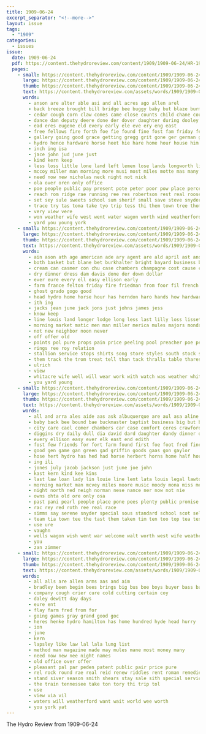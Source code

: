 ```yaml
---
title: 1909-06-24
excerpt_separator: "<!--more-->"
layout: issue
tags:
  - "1909"
categories:
  - issues
issue:
  date: 1909-06-24
  pdf: https://content.thehydroreview.com/content/1909/1909-06-24/HR-1909-06-24.pdf
  pages:
    - small: https://content.thehydroreview.com/content/1909/1909-06-24/small/HR-1909-06-24-01.jpg
      large: https://content.thehydroreview.com/content/1909/1909-06-24/large/HR-1909-06-24-01.jpg
      thumb: https://content.thehydroreview.com/content/1909/1909-06-24/thumbnails/HR-1909-06-24-01.jpg
      text: https://content.thehydroreview.com/assets/words/1909/1909-06-24/HR-1909-06-24-01.txt
      words:
        - anson are alter able asi and all acres ago allen arel
        - back breeze brought bill bridge bee buggy baby but blaze burman business baptist barn biden board bond been both boi bank bag banks blown bors busi bradley best
        - cedar cough corn claw comes came close counts child chane county come city con cash christy college captain case cassidy caddo comfort credit citizen church company cashier can colony
        - dance dan deputy deere done der dover daughter during dooley deal doctor doll door down delay deck
        - ead eres eugene eld every early ele eve ery eng east
        - free fellows fire forth foe fie found fine fost fam friday ference first frese for frank fight from fred frame fund fort favor fate farm few fed
        - gallery going good grace getting gregg grit gone ger german given guess gin granite guthrie
        - hydro hence hardware horse heet hie hare home hour house him had hoyt holder harvest has held
        - inch ing isa
        - jace john jud june just
        - kind kern keep
        - less loss little lone land left lemen lose lands longworth living lacy linscott lucky look low last like large
        - mccoy miller man morning more musi most miles motte mas many members mort monday men matt milk mis made minnie
        - need now new nicholas neck night not nick
        - ola over oren only office
        - poe people public pay present pote peter poor pow place perce president point pea prys persons
        - reach rom ridge rae running ree res robertson rest real roosevelt
        - set sey sule sweets school sum sherif small save steve snyder sheri steamer sharp selling sides state stand safe soon start south shell son smith sun strong sheriff show store stable see street she spire sara stove stolen sale surplus stock
        - trace try tas toma take tyo trip tess thi them town tree thomas tor the too trial tom
        - very view vere
        - won weather wife west went water wagon worth wind weatherford wile wolf wheat with way will work wilson week well while waterman was
        - yard you young york
    - small: https://content.thehydroreview.com/content/1909/1909-06-24/small/HR-1909-06-24-02.jpg
      large: https://content.thehydroreview.com/content/1909/1909-06-24/large/HR-1909-06-24-02.jpg
      thumb: https://content.thehydroreview.com/content/1909/1909-06-24/thumbnails/HR-1909-06-24-02.jpg
      text: https://content.thehydroreview.com/assets/words/1909/1909-06-24/HR-1909-06-24-02.txt
      words:
        - ain ason ath age american ade ary agent are ald april ast and all
        - both basket but blane bet burkhalter bright bayard business boy bal bank baby back bowels big bon brandy board bone book bros best
        - cream can casmer con chu case chambers champagne cost cause cons cure carry care crawford
        - dry dinner dress dam davis done der down dollar
        - ever eure every ell easy ellison early
        - farm france felton friday fire friedman from foor fil french fine fun for
        - ghost grado gogo good
        - head hydro home horse hour has herndon haro hands how hardware hass him handle hes hamburger
        - ith ing
        - jacks jean june jack jons just johns james jess
        - know keep
        - line louis land longer lodge long less last lilly loss lissette limbers lalla lead lawson little
        - morning market matic men man miller merica mules majors monday morn mound missouri mcvey mate
        - not new neighbor noon never
        - off offer old
        - points pol pure props pain price peeling pool preacher poe per pany penn
        - rings ree roy relation
        - stallion service stops shirts song store styles south stock shelton see state sick son sun shelby school sunday sieg san standard schoo saving season
        - them track the trom treat tell than tack thralls table thares try
        - ulrich
        - view
        - whitacre wife well will wear work with watch was weather white week went
        - you yard young
    - small: https://content.thehydroreview.com/content/1909/1909-06-24/small/HR-1909-06-24-03.jpg
      large: https://content.thehydroreview.com/content/1909/1909-06-24/large/HR-1909-06-24-03.jpg
      thumb: https://content.thehydroreview.com/content/1909/1909-06-24/thumbnails/HR-1909-06-24-03.jpg
      text: https://content.thehydroreview.com/assets/words/1909/1909-06-24/HR-1909-06-24-03.txt
      words:
        - all and arra ales aide aas ask albuquerque are aul asa aline ago
        - baby back bee bound bae buckmaster baptist business big but broadway beans bledsoe bert been butter bridgeport black beal brother benscoter band boys brand bottle bradley ball bors bachelor
        - city care cael comer chambers car case comfort ceres crawford clock card cheap citizen county cass cregg college charley cure carl close champion cost comes coak company church chis choice came chee change course court
        - diggins dry daily dull dia david dard daughter dandy dinner down dies dash drag day
        - every ellison easy ever elk east end edith
        - fost few friends for fort farm found first foe foot fred fine from
        - good gen game gan green gad griffin goods gaas gon gaylor
        - hose hert hydro has hed had horse herbert horns home half house her hone harry
        - ing ili
        - jones july jacob jackson just june joe john
        - kast kern kind kee kins
        - last law loan lady lin louie line lent lata louis legal lawton lot little long left landis linder lele
        - morning market man mcvey miles moore music moody mona miss meyer main monday mier money mile mon march min much mallard mater miller
        - night north ned neigh norman nese nance ner now not nie
        - owns ohta old ore only osa
        - past pani pearl people place pone pees plenty public promise pile purse palmer pon pier per packard
        - rac rey red roth ree real race
        - simms say serene snyder special sous standard school scot sell stay springs sale stockton stock stitt stanley stand sund score still sade sese speaker streets seen saas sunday sheller sens sai sample suits saturday small second seer struck stain soe smith
        - team tia town tee the tast them taken tim ten too top tea tex trust
        - use ure
        - vaughn
        - wells wagon wish went war welcome walt worth west wife weatherford wash was way will woods wheat with weeks win weather wyatt watch week worms white warm wedding
        - you
        - zan zimmer
    - small: https://content.thehydroreview.com/content/1909/1909-06-24/small/HR-1909-06-24-04.jpg
      large: https://content.thehydroreview.com/content/1909/1909-06-24/large/HR-1909-06-24-04.jpg
      thumb: https://content.thehydroreview.com/content/1909/1909-06-24/thumbnails/HR-1909-06-24-04.jpg
      text: https://content.thehydroreview.com/assets/words/1909/1909-06-24/HR-1909-06-24-04.txt
      words:
        - all alls are allen arms aas and aim
        - bradley been begin bees brings big bus boe boys buyer bass ballar bowels buy
        - company cough crier cure cold cutting certain coy
        - daley dewitt day days
        - eure ent
        - flay farm fred from for
        - going games gray grand good goc
        - heres henke hydro hamilton has home hundred hyde head hurry
        - ion
        - june
        - kern
        - lapsley like law lal lala lung list
        - method man magazine made may mules mane most money many
        - need now new nee night names
        - old office over offer
        - pleasant pal par peden patent public pair price pure
        - rel rock round rae real reid renew riddles rent roman remedies ronen rom
        - stand siver season smith shears stay sale sith special service street spring side seas set sam standard save summer sells soe sal sell seller see surgeon
        - the train tennessee take ton tory thi trip tol
        - use
        - view via vil
        - waters will weatherford want wait world wee worth
        - you york yat
---
```


The Hydro Review from 1909-06-24

<!--more-->

